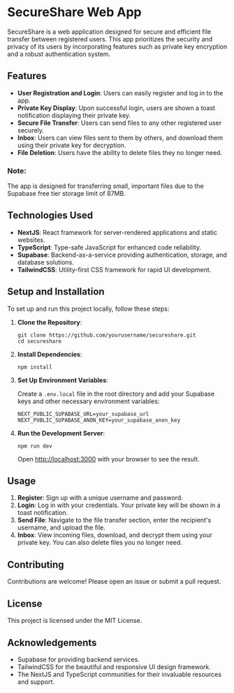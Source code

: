 <h1>SecureShare Web App</h1>

<p>SecureShare is a web application designed for secure and efficient file transfer between registered users. This app prioritizes the security and privacy of its users by incorporating features such as private key encryption and a robust authentication system.</p>

<h2>Features</h2>
<ul>
    <li><strong>User Registration and Login</strong>: Users can easily register and log in to the app.</li>
    <li><strong>Private Key Display</strong>: Upon successful login, users are shown a toast notification displaying their private key.</li>
    <li><strong>Secure File Transfer</strong>: Users can send files to any other registered user securely.</li>
    <li><strong>Inbox</strong>: Users can view files sent to them by others, and download them using their private key for decryption.</li>
    <li><strong>File Deletion</strong>: Users have the ability to delete files they no longer need.</li>
</ul>

<h3>Note:</h3>
<p>The app is designed for transferring small, important files due to the Supabase free tier storage limit of 87MB.</p>

<h2>Technologies Used</h2>
<ul>
    <li><strong>NextJS</strong>: React framework for server-rendered applications and static websites.</li>
    <li><strong>TypeScript</strong>: Type-safe JavaScript for enhanced code reliability.</li>
    <li><strong>Supabase</strong>: Backend-as-a-service providing authentication, storage, and database solutions.</li>
    <li><strong>TailwindCSS</strong>: Utility-first CSS framework for rapid UI development.</li>
</ul>

<h2>Setup and Installation</h2>
<p>To set up and run this project locally, follow these steps:</p>
<ol>
    <li><strong>Clone the Repository</strong>:
        <pre><code>git clone https://github.com/yourusername/secureshare.git
cd secureshare</code></pre>
    </li>
    <li><strong>Install Dependencies</strong>:
        <pre><code>npm install</code></pre>
    </li>
    <li><strong>Set Up Environment Variables</strong>:
        <p>Create a <code>.env.local</code> file in the root directory and add your Supabase keys and other necessary environment variables:</p>
        <pre><code>NEXT_PUBLIC_SUPABASE_URL=your_supabase_url
NEXT_PUBLIC_SUPABASE_ANON_KEY=your_supabase_anon_key</code></pre>
    </li>
    <li><strong>Run the Development Server</strong>:
        <pre><code>npm run dev</code></pre>
        <p>Open <a href="http://localhost:3000">http://localhost:3000</a> with your browser to see the result.</p>
    </li>
</ol>

<h2>Usage</h2>
<ol>
    <li><strong>Register</strong>: Sign up with a unique username and password.</li>
    <li><strong>Login</strong>: Log in with your credentials. Your private key will be shown in a toast notification.</li>
    <li><strong>Send File</strong>: Navigate to the file transfer section, enter the recipient's username, and upload the file.</li>
    <li><strong>Inbox</strong>: View incoming files, download, and decrypt them using your private key. You can also delete files you no longer need.</li>
</ol>

<h2>Contributing</h2>
<p>Contributions are welcome! Please open an issue or submit a pull request.</p>

<h2>License</h2>
<p>This project is licensed under the MIT License.</p>

<h2>Acknowledgements</h2>
<ul>
    <li>Supabase for providing backend services.</li>
    <li>TailwindCSS for the beautiful and responsive UI design framework.</li>
    <li>The NextJS and TypeScript communities for their invaluable resources and support.</li>
</ul>
